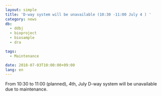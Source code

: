 ```yaml
---
layout: simple
title: 'D-way system will be unavailable (10:30 -11:00 July 4 ) '
category: news
db:
  - ddbj
  - bioproject
  - biosample
  - dra

tags:
  - Maintenance

date: 2018-07-03T10:00:00+09:00
lang: en
---
```


<p>From 10:30 to 11:00 (planned), 4th, July D-way system will be unavailable due to maintenance.</p>
